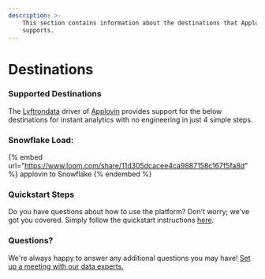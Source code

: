 ```yaml
---
description: >-
    This section contains information about the destinations that Applovin
    supports.
---
```


# Destinations

### Supported Destinations

The [Lyftrondata](https://www.lyftrondata.com/) driver of [Applovin](https://www.lyftrondata.com/integration/applovin/) provides support for the below destinations for instant analytics with no engineering in just 4 simple steps.

### Snowflake Load:

{% embed url="https://www.loom.com/share/11d305dcacee4ca9887158c167f5fa8d" %}
applovin to Snowflake
{% endembed %}

### Quickstart Steps

Do you have questions about how to use the platform? Don't worry; we've got you covered. Simply follow the quickstart instructions [here](../../../quickstart-steps.md).

### Questions? <a href="#questions" id="questions"></a>

We're always happy to answer any additional questions you may have! [Set up a meeting with our data experts.](https://www.lyftrondata.com/book-a-meeting/)
